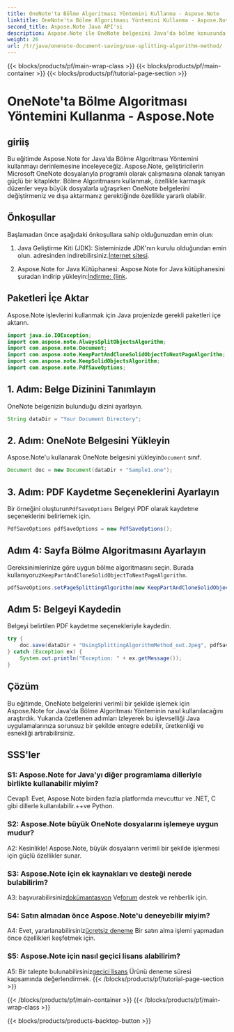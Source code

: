 ```yaml
---
title: OneNote'ta Bölme Algoritması Yöntemini Kullanma - Aspose.Note
linktitle: OneNote'ta Bölme Algoritması Yöntemini Kullanma - Aspose.Note
second_title: Aspose.Note Java API'si
description: Aspose.Note ile OneNote belgesini Java'da bölme konusunda uzmanlaşın! Algoritmalar seçin, sayfa sonlarını kontrol edin ve kolayca PDF olarak kaydedin. Kod dahil! #OneNote #Java #Aspose
weight: 26
url: /tr/java/onenote-document-saving/use-splitting-algorithm-method/
---
```


{{< blocks/products/pf/main-wrap-class >}}
{{< blocks/products/pf/main-container >}}
{{< blocks/products/pf/tutorial-page-section >}}

# OneNote'ta Bölme Algoritması Yöntemini Kullanma - Aspose.Note

## giriiş

Bu eğitimde Aspose.Note for Java'da Bölme Algoritması Yöntemini kullanmayı derinlemesine inceleyeceğiz. Aspose.Note, geliştiricilerin Microsoft OneNote dosyalarıyla programlı olarak çalışmasına olanak tanıyan güçlü bir kitaplıktır. Bölme Algoritmasını kullanmak, özellikle karmaşık düzenler veya büyük dosyalarla uğraşırken OneNote belgelerini değiştirmeniz ve dışa aktarmanız gerektiğinde özellikle yararlı olabilir.

## Önkoşullar

Başlamadan önce aşağıdaki önkoşullara sahip olduğunuzdan emin olun:

1.  Java Geliştirme Kiti (JDK): Sisteminizde JDK'nın kurulu olduğundan emin olun. adresinden indirebilirsiniz.[İnternet sitesi](https://www.oracle.com/java/technologies/javase-jdk11-downloads.html).
   
2.  Aspose.Note for Java Kütüphanesi: Aspose.Note for Java kütüphanesini şuradan indirip yükleyin:[İndirme: {link](https://releases.aspose.com/note/java/).

## Paketleri İçe Aktar

Aspose.Note işlevlerini kullanmak için Java projenizde gerekli paketleri içe aktarın.

```java
import java.io.IOException;
import com.aspose.note.AlwaysSplitObjectsAlgorithm;
import com.aspose.note.Document;
import com.aspose.note.KeepPartAndCloneSolidObjectToNextPageAlgorithm;
import com.aspose.note.KeepSolidObjectsAlgorithm;
import com.aspose.note.PdfSaveOptions;
```

## 1. Adım: Belge Dizinini Tanımlayın

OneNote belgenizin bulunduğu dizini ayarlayın.

```java
String dataDir = "Your Document Directory";
```

## 2. Adım: OneNote Belgesini Yükleyin

 Aspose.Note'u kullanarak OneNote belgesini yükleyin`Document` sınıf.

```java
Document doc = new Document(dataDir + "Sample1.one");
```

## 3. Adım: PDF Kaydetme Seçeneklerini Ayarlayın

 Bir örneğini oluşturun`PdfSaveOptions` Belgeyi PDF olarak kaydetme seçeneklerini belirlemek için.

```java
PdfSaveOptions pdfSaveOptions = new PdfSaveOptions();
```

## Adım 4: Sayfa Bölme Algoritmasını Ayarlayın

 Gereksinimlerinize göre uygun bölme algoritmasını seçin. Burada kullanıyoruz`KeepPartAndCloneSolidObjectToNextPageAlgorithm`.

```java
pdfSaveOptions.setPageSplittingAlgorithm(new KeepPartAndCloneSolidObjectToNextPageAlgorithm(100));
```

## Adım 5: Belgeyi Kaydedin

Belgeyi belirtilen PDF kaydetme seçenekleriyle kaydedin.

```java
try {
    doc.save(dataDir + "UsingSplittingAlgorithmMethod_out.Jpeg", pdfSaveOptions);
} catch (Exception ex) {
    System.out.println("Exception: " + ex.getMessage());
}
```

## Çözüm

Bu eğitimde, OneNote belgelerini verimli bir şekilde işlemek için Aspose.Note for Java'da Bölme Algoritması Yönteminin nasıl kullanılacağını araştırdık. Yukarıda özetlenen adımları izleyerek bu işlevselliği Java uygulamalarınıza sorunsuz bir şekilde entegre edebilir, üretkenliği ve esnekliği artırabilirsiniz.

## SSS'ler

### S1: Aspose.Note for Java'yı diğer programlama dilleriyle birlikte kullanabilir miyim?

Cevap1: Evet, Aspose.Note birden fazla platformda mevcuttur ve .NET, C gibi dillerle kullanılabilir.++ve Python.

### S2: Aspose.Note büyük OneNote dosyalarını işlemeye uygun mudur?

A2: Kesinlikle! Aspose.Note, büyük dosyaların verimli bir şekilde işlenmesi için güçlü özellikler sunar.

### S3: Aspose.Note için ek kaynakları ve desteği nerede bulabilirim?

 A3: başvurabilirsiniz[dokümantasyon](https://reference.aspose.com/note/java/) Ve[forum](https://forum.aspose.com/c/note/28) destek ve rehberlik için.

### S4: Satın almadan önce Aspose.Note'u deneyebilir miyim?

 A4: Evet, yararlanabilirsiniz[ücretsiz deneme](https://releases.aspose.com/) Bir satın alma işlemi yapmadan önce özellikleri keşfetmek için.

### S5: Aspose.Note için nasıl geçici lisans alabilirim?

 A5: Bir talepte bulunabilirsiniz[geçici lisans](https://purchase.aspose.com/temporary-license/) Ürünü deneme süresi kapsamında değerlendirmek.
{{< /blocks/products/pf/tutorial-page-section >}}

{{< /blocks/products/pf/main-container >}}
{{< /blocks/products/pf/main-wrap-class >}}

{{< blocks/products/products-backtop-button >}}
